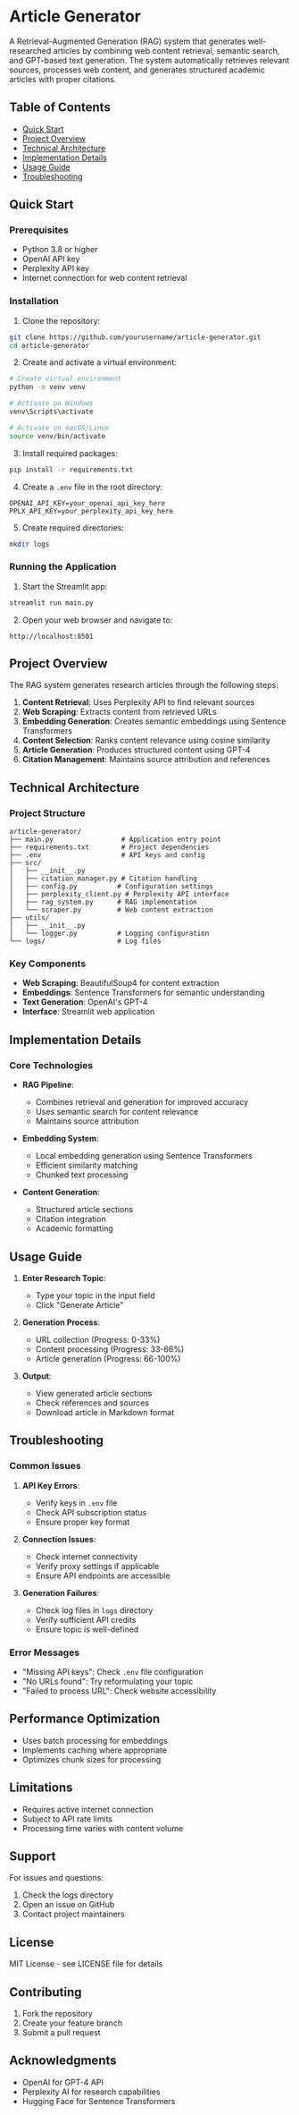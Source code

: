 # Article Generator

A Retrieval-Augmented Generation (RAG) system that generates well-researched articles by combining web content retrieval, semantic search, and GPT-based text generation. The system automatically retrieves relevant sources, processes web content, and generates structured academic articles with proper citations.

## Table of Contents
- [Quick Start](#quick-start)
- [Project Overview](#project-overview)
- [Technical Architecture](#technical-architecture)
- [Implementation Details](#implementation-details)
- [Usage Guide](#usage-guide)
- [Troubleshooting](#troubleshooting)

## Quick Start

### Prerequisites
- Python 3.8 or higher
- OpenAI API key
- Perplexity API key
- Internet connection for web content retrieval

### Installation

1. Clone the repository:
```bash
git clone https://github.com/yourusername/article-generator.git
cd article-generator
```

2. Create and activate a virtual environment:
```bash
# Create virtual environment
python -m venv venv

# Activate on Windows
venv\Scripts\activate

# Activate on macOS/Linux
source venv/bin/activate
```

3. Install required packages:
```bash
pip install -r requirements.txt
```

4. Create a `.env` file in the root directory:
```plaintext
OPENAI_API_KEY=your_openai_api_key_here
PPLX_API_KEY=your_perplexity_api_key_here
```

5. Create required directories:
```bash
mkdir logs
```

### Running the Application

1. Start the Streamlit app:
```bash
streamlit run main.py
```

2. Open your web browser and navigate to:
```
http://localhost:8501
```

## Project Overview

The RAG system generates research articles through the following steps:

1. **Content Retrieval**: Uses Perplexity API to find relevant sources
2. **Web Scraping**: Extracts content from retrieved URLs
3. **Embedding Generation**: Creates semantic embeddings using Sentence Transformers
4. **Content Selection**: Ranks content relevance using cosine similarity
5. **Article Generation**: Produces structured content using GPT-4
6. **Citation Management**: Maintains source attribution and references

## Technical Architecture

### Project Structure
```
article-generator/
├── main.py                 # Application entry point
├── requirements.txt        # Project dependencies
├── .env                    # API keys and config
├── src/
│   ├── __init__.py
│   ├── citation_manager.py # Citation handling
│   ├── config.py          # Configuration settings
│   ├── perplexity_client.py # Perplexity API interface
│   ├── rag_system.py      # RAG implementation
│   └── scraper.py         # Web content extraction
├── utils/
│   ├── __init__.py
│   └── logger.py          # Logging configuration
└── logs/                  # Log files
```

### Key Components

- **Web Scraping**: BeautifulSoup4 for content extraction
- **Embeddings**: Sentence Transformers for semantic understanding
- **Text Generation**: OpenAI's GPT-4
- **Interface**: Streamlit web application

## Implementation Details

### Core Technologies

- **RAG Pipeline**:
  - Combines retrieval and generation for improved accuracy
  - Uses semantic search for content relevance
  - Maintains source attribution

- **Embedding System**:
  - Local embedding generation using Sentence Transformers
  - Efficient similarity matching
  - Chunked text processing

- **Content Generation**:
  - Structured article sections
  - Citation integration
  - Academic formatting

## Usage Guide

1. **Enter Research Topic**:
   - Type your topic in the input field
   - Click "Generate Article"

2. **Generation Process**:
   - URL collection (Progress: 0-33%)
   - Content processing (Progress: 33-66%)
   - Article generation (Progress: 66-100%)

3. **Output**:
   - View generated article sections
   - Check references and sources
   - Download article in Markdown format

## Troubleshooting

### Common Issues

1. **API Key Errors**:
   - Verify keys in `.env` file
   - Check API subscription status
   - Ensure proper key format

2. **Connection Issues**:
   - Check internet connectivity
   - Verify proxy settings if applicable
   - Ensure API endpoints are accessible

3. **Generation Failures**:
   - Check log files in `logs` directory
   - Verify sufficient API credits
   - Ensure topic is well-defined

### Error Messages

- "Missing API keys": Check `.env` file configuration
- "No URLs found": Try reformulating your topic
- "Failed to process URL": Check website accessibility

## Performance Optimization

- Uses batch processing for embeddings
- Implements caching where appropriate
- Optimizes chunk sizes for processing

## Limitations

- Requires active internet connection
- Subject to API rate limits
- Processing time varies with content volume

## Support

For issues and questions:
1. Check the logs directory
2. Open an issue on GitHub
3. Contact project maintainers

## License

MIT License - see LICENSE file for details

## Contributing

1. Fork the repository
2. Create your feature branch
3. Submit a pull request

## Acknowledgments

- OpenAI for GPT-4 API
- Perplexity AI for research capabilities
- Hugging Face for Sentence Transformers